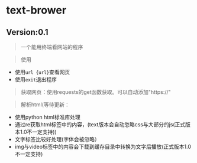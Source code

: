# text-brower

## Version:0.1

> 一个能用终端看网站的程序

> 使用
* 使用<code>url {url}</code>查看网页
* 使用<code>exit</code>退出程序

> 获取网页：使用requests的get函数获取。可以自动添加"https://"

> 解析html(等待更新：
* 使用python html标准库处理
* 通过re获取html标签中的内容，(text版本会自动忽略css与大部分的js(正式版本1.0不一定支持))
* 文字标签比较好处理(字体会被忽略）
* img与video标签中的内容会下载到缓存目录中转换为文字后播放(正式版本1.0不一定支持)


